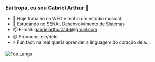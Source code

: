 ### Eai tropa, eu sou Gabriel Arthur 👋
- 🔭 Hoje trabalho na WEG e tenho um estúdio musical.
- 🌱 Estudando no SENAI, Desenvolvimento de Sistemas
- 📫 E-mail: gabrielarthur4146@gmail.com
- 😄 Pronouns: ele/dele
- ⚡ Fun fact: na real queria aprender a linguagem do coração dela...

[![Top Langs](https://github-readme-stats.vercel.app/api/top-langs/?username=scbielzin&layout=compact)](https://github.com/scbielzin/github-readme-stats)
